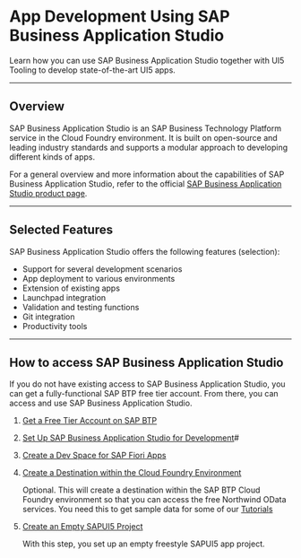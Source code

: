 <!-- loio6bbad66475d040f39df6fbbaabe6f40f -->

# App Development Using SAP Business Application Studio

Learn how you can use SAP Business Application Studio together with UI5 Tooling to develop state-of-the-art UI5 apps.

***

<a name="loio6bbad66475d040f39df6fbbaabe6f40f__section_w2q_sky_ymb"/>

## Overview

SAP Business Application Studio is an SAP Business Technology Platform service in the Cloud Foundry environment. It is built on open-source and leading industry standards and supports a modular approach to developing different kinds of apps.

For a general overview and more information about the capabilities of SAP Business Application Studio, refer to the official [SAP Business Application Studio product page](https://help.sap.com/viewer/product/SAP%20Business%20Application%20Studio/Cloud/en-US).

***

<a name="loio6bbad66475d040f39df6fbbaabe6f40f__section_chw_xrb_vmb"/>

## Selected Features

SAP Business Application Studio offers the following features \(selection\):

-   Support for several development scenarios
-   App deployment to various environments
-   Extension of existing apps
-   Launchpad integration
-   Validation and testing functions
-   Git integration
-   Productivity tools

***

<a name="loio6bbad66475d040f39df6fbbaabe6f40f__section_v1r_lcs_ymb"/>

## How to access SAP Business Application Studio

If you do not have existing access to SAP Business Application Studio, you can get a fully-functional SAP BTP free tier account. From there, you can access and use SAP Business Application Studio.

1.  [Get a Free Tier Account on SAP BTP](https://developers.sap.com/tutorials/hcp-create-trial-account.html)
2.  [Set Up SAP Business Application Studio for Development](https://developers.sap.com/tutorials/appstudio-onboarding.html)\#
3.  [Create a Dev Space for SAP Fiori Apps](https://developers.sap.com/tutorials/appstudio-devspace-fiori-create.html)
4.  [Create a Destination within the Cloud Foundry Environment](https://developers.sap.com/tutorials/cp-cf-create-destination.html)

    Optional. This will create a destination within the SAP BTP Cloud Foundry environment so that you can access the free Northwind OData services. You need this to get sample data for some of our [Tutorials](../03_Get-Started/get-started-setup-tutorials-and-demo-apps-8b49fc1.md)

5.  [Create an Empty SAPUI5 Project](https://developers.sap.com/tutorials/sapui5-101-create-project.html)

    With this step, you set up an empty freestyle SAPUI5 app project.


